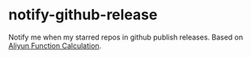 # notify-github-release
Notify me when my starred repos in github publish releases. Based on [Aliyun Function Calculation](https://help.aliyun.com/document_detail/52895.html).
